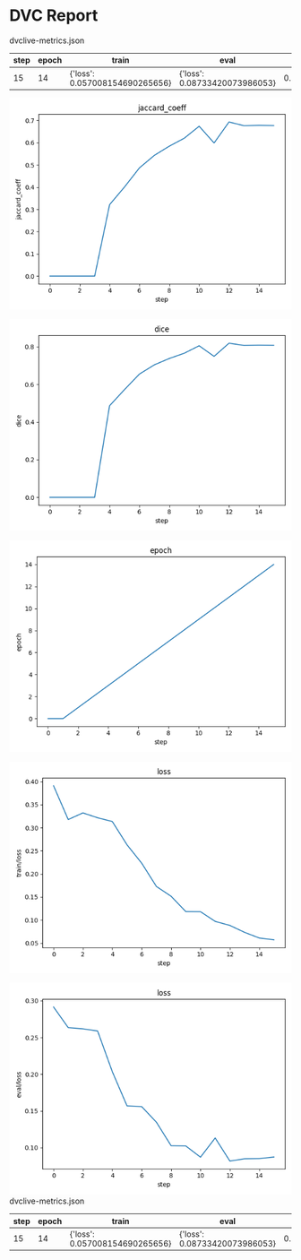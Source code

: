 # DVC Report

dvclive-metrics.json

|   step |   epoch | train                          | eval                          |     dice |   jaccard_coeff |
|--------|---------|--------------------------------|-------------------------------|----------|-----------------|
|     15 |      14 | {'loss': 0.057008154690265656} | {'loss': 0.08733420073986053} | 0.807468 |        0.677104 |

![static/jaccard_coeff](static/jaccard_coeff.png)

![static/dice](static/dice.png)

![static/epoch](static/epoch.png)

![static/train/loss](static/train/loss.png)

![static/eval/loss](static/eval/loss.png)
dvclive-metrics.json

|   step |   epoch | train                          | eval                          |     dice |   jaccard_coeff |
|--------|---------|--------------------------------|-------------------------------|----------|-----------------|
|     15 |      14 | {'loss': 0.057008154690265656} | {'loss': 0.08733420073986053} | 0.807468 |        0.677104 |
